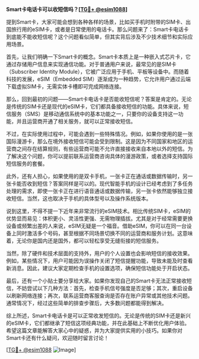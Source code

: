 **Smart卡电话卡可以收短信吗？[[TG💪+ @esim1088](https://t.me/s/esim1088)]**

提到Smart卡，大家可能会想到各种各样的场景，比如买手机时附带的SIM卡、出国旅行用的eSIM卡，或者是日常使用的电话卡。那么问题来了：Smart卡电话卡到底能不能收短信呢？这个问题看似简单，但其实背后涉及不少技术细节和实际应用场景。

首先，让我们明确一下Smart卡的概念。Smart卡本质上是一种嵌入式芯片卡，它通过存储用户信息来实现通信功能。对于普通用户来说，最常见的是SIM卡（Subscriber Identity Module），它被广泛应用于手机、平板等设备中。而随着科技的发展，eSIM（Embedded SIM）逐渐成为一种趋势，它允许用户通过云端下载虚拟SIM卡，无需实体卡槽即可完成网络连接。

那么，回到最初的问题——Smart卡电话卡是否能收短信呢？答案是肯定的。无论是传统的SIM卡还是现代的eSIM卡，它们都具备接收短信的功能。具体来说，短信服务（SMS）是移动通信系统中的基本功能之一，只要你的设备支持这一功能，并且运营商开通了相关服务，就可以正常接收短信。

不过，在实际使用过程中，可能会遇到一些特殊情况。例如，如果你使用的是一张国际漫游卡，那么在境外接收短信可能会受到限制。这是因为不同国家和地区的运营商之间存在结算规则，有些运营商可能不允许直接接收来自本地以外的短信。为了解决这个问题，你可以提前联系运营商咨询具体的漫游政策，或者选择支持国际短信服务的套餐。

此外，还有人担心，如果使用的是双卡手机，一张卡正在通话或数据传输时，另一张卡能否收到短信？答案同样是可以的。现代智能手机的设计已经考虑到了多任务处理的需求，即使一张卡正在进行语音通话或数据传输，另一张卡依然能够独立接收短信。当然，这也取决于手机的具体型号以及操作系统版本。

说到这里，不得不提一下近年来非常流行的eSIM技术。相比传统SIM卡，eSIM的优势显而易见：体积更小、灵活性更强、无需物理插拔。尤其是对于经常需要更换设备或频繁出差的人来说，eSIM无疑是一个福音。借助eSIM，你可以在同一台设备上同时激活多个号码，甚至根据不同场景切换不同的运营商和服务计划。这意味着，无论你是国内还是国外，都可以轻松享受无缝衔接的短信服务。

当然，除了硬件和技术层面的支持外，用户的个人设置也会影响短信的接收效果。例如，某些情况下，用户可能因为误操作关闭了短信提醒功能，导致未能及时查看新消息。因此，建议大家定期检查手机的设置选项，确保短信功能处于开启状态。

最后，还有一个小贴士要分享给大家。如果你发现自己的Smart卡无法正常接收短信，不妨尝试以下几种方法：首先，检查手机信号强度是否足够；其次，重启设备以刷新网络连接；再次，联系运营商客服查询是否存在账户异常或其他技术问题。通常情况下，经过这些简单的排查步骤后，大多数问题都能得到解决。

综上所述，Smart卡电话卡是可以正常收发短信的。无论是传统的SIM卡还是新兴的eSIM卡，它们都继承了短信这项经典功能，并在此基础上不断优化用户体验。希望这篇文章能解答大家心中的疑惑，并为大家提供实用的小技巧。如果你对Smart卡还有什么疑问，欢迎随时留言讨论！

[[TG💪+ @esim1088](https://t.me/s/esim1088) ![Image](https://i.postimg.cc/4NQfJmqS/Snipaste-2025-05-13-00-14-12.png)]
